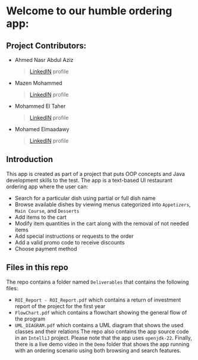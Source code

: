 # Welcome to our humble ordering app:
## Project Contributors:

* Ahmed Nasr Abdul Aziz
  >[LinkedIN](https://www.linkedin.com/in/ahmed-nasr-122462109/) profile
* Mazen Mohammed
  >[LinkedIN]() profile
* Mohammed El Taher
  >[LinkedIN]() profile
* Mohamed Elmaadawy
  >[LinkedIN]() profile
## Introduction
This app is created as part of a project that puts OOP concepts and Java development skills to the test. The app is a text-based UI restaurant ordering app where the user can:
* Search for a particular dish using partial or full dish name
* Browse available dishes by viewing menus categorized into `Appetizers`, `Main Course`, and `Desserts`
* Add items to the cart
* Modify item quantities in the cart along with the removal of not needed items
* Add special instructions or requests to the order
* Add a valid promo code to receive discounts
* Choose payment method
## Files in this repo
The repo contains a folder named `Deliverables` that contains the following files:
* `ROI_Report - ROI_Report.pdf` which contains a return of investment report of the project for the first year
* `FlowChart.pdf` which contains a flowchart showing the general flow of the program
* `UML_DIAGRAM.pdf` which contains a UML diagram that shows the used classes and their relations
The repo also contains the app source code in an `IntelliJ` project.
Please note that the app uses `openjdk-22`.
Finally, there is a live demo video in the `Demo` folder that shows the app running with an ordering scenario using both browsing and search features.

